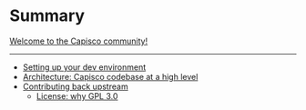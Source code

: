 # Summary

[Welcome to the Capisco community!](./welcome.md)

---

- [Setting up your dev environment]()
- [Architecture: Capisco codebase at a high level]()
- [Contributing back upstream]()
	- [License: why GPL 3.0]()

